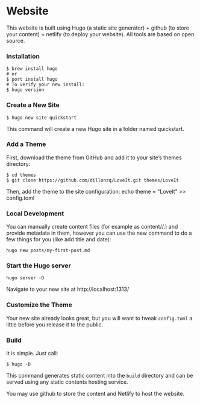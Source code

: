 # Website

This website is built using Hugo (a static site generator) + github (to store your content) + netlify (to deploy your website). All tools are based on open source. 

### Installation

```
$ brew install hugo
# or
$ port install hugo
# To verify your new install:
$ hugo version
```

### Create a New Site

```
$ hugo new site quickstart
```

This command will create a new Hugo site in a folder named quickstart.

### Add a Theme

First, download the theme from GitHub and add it to your site’s themes directory:

```
$ cd themes
$ git clone https://github.com/dillonzq/LoveIt.git themes/LoveIt
```

Then, add the theme to the site configuration:
echo theme = \"LoveIt\" >> config.toml

### Local Development 

You can manually create content files (for example as content/<CATEGORY>/<FILE>.<FORMAT>) and provide metadata in them, however you can use the new command to do a few things for you (like add title and date):

```
hugo new posts/my-first-post.md
```

### Start the Hugo server

```
hugo server -D
```

Navigate to your new site at http://localhost:1313/

### Customize the Theme

Your new site already looks great, but you will want to tweak `config.toml` a little before you release it to the public.

### Build

It is simple. Just call:

```
$ hugo -D
```

This command generates static content into the `build` directory and can be served using any static contents hosting service.

You may use github to store the content and Netlify to host the website. 
